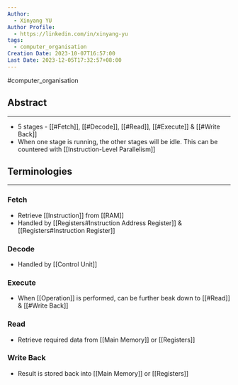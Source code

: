 ```yaml
---
Author:
  - Xinyang YU
Author Profile:
  - https://linkedin.com/in/xinyang-yu
tags:
  - computer_organisation
Creation Date: 2023-10-07T16:57:00
Last Date: 2023-12-05T17:32:57+08:00
---
```

#computer_organisation 
## Abstract
---
- 5 stages - [[#Fetch]], [[#Decode]], [[#Read]], [[#Execute]] & [[#Write Back]]
- When one stage is running, the other stages will be idle. This can be countered with [[Instruction-Level Parallelism]]



## Terminologies
---
### Fetch
- Retrieve [[Instruction]] from [[RAM]] 
- Handled by [[Registers#Instruction Address Register]] & [[Registers#Instruction Register]]
### Decode
- Handled by [[Control Unit]]
### Execute
- When [[Operation]] is performed, can be further beak down to [[#Read]] & [[#Write Back]]
### Read
- Retrieve required data from [[Main Memory]] or [[Registers]]
### Write Back
- Result is stored back into [[Main Memory]] or [[Registers]] 
